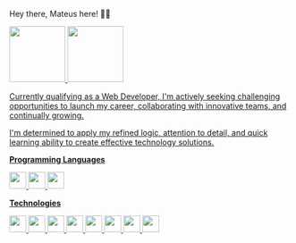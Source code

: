 Hey there, Mateus here! 👋🏻

<div>
  
  <a href = "mailto:mateus.muniz2013@gmail.com"><img src="https://img.shields.io/badge/Gmail-D14836?style=for-the-badge&logo=gmail&logoColor=white" target= "_blank" height=100 width=100 />  <a href= "https://br.linkedin.com/in/mateus-muniz-b389b5208?trk=people-guest_people_search-card"><img src="https://img.shields.io/badge/LinkedIn-0077B5?style=for-the-badge&logo=linkedin&logoColor=white" height=100 width=100 />
  
</div>

Currently qualifying as a Web Developer, I'm actively seeking challenging opportunities to launch my career, collaborating with innovative teams, and continually growing.

I'm determined to apply my refined logic, attention to detail, and quick learning ability to create effective technology solutions.



 **Programming Languages**
 
<img src="https://cdn.jsdelivr.net/gh/devicons/devicon@latest/icons/javascript/javascript-original.svg" height=30 width=30 />   <img src="https://cdn.jsdelivr.net/gh/devicons/devicon@latest/icons/typescript/typescript-original.svg" height=30 width=30 />  <img src="https://cdn.jsdelivr.net/gh/devicons/devicon@latest/icons/csharp/csharp-original.svg" height=30 width=30 /> 



**Technologies**

<img src="https://cdn.jsdelivr.net/gh/devicons/devicon@latest/icons/nodejs/nodejs-original-wordmark.svg" height=30 width=30 />  <img src="https://cdn.jsdelivr.net/gh/devicons/devicon@latest/icons/react/react-original.svg" height=30 width=30 />  <img src="https://cdn.jsdelivr.net/gh/devicons/devicon@latest/icons/angularjs/angularjs-original.svg" height=30 width=30 />  <img src="https://cdn.jsdelivr.net/gh/devicons/devicon@latest/icons/bootstrap/bootstrap-original-wordmark.svg" height=30 width=30 />   <img src="https://cdn.jsdelivr.net/gh/devicons/devicon@latest/icons/html5/html5-original-wordmark.svg" height=30 width=30 />  <img src="https://cdn.jsdelivr.net/gh/devicons/devicon@latest/icons/css3/css3-original-wordmark.svg" height=30 width=30 />  <img src="https://cdn.jsdelivr.net/gh/devicons/devicon@latest/icons/mysql/mysql-plain-wordmark.svg" height=30 width=30 />  <img src="https://cdn.jsdelivr.net/gh/devicons/devicon@latest/icons/dotnetcore/dotnetcore-original.svg" height=30 width=30 />  

